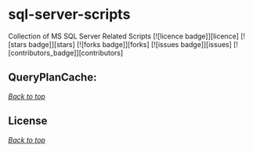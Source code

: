# sql-server-scripts
Collection of MS SQL Server Related Scripts
<a name="header1"></a>
[![licence badge]][licence]
[![stars badge]][stars]
[![forks badge]][forks]
[![issues badge]][issues]
[![contributors_badge]][contributors]
 
## QueryPlanCache: 

[*Back to top*](#header1)

## License
[*Back to top*](#header1)
